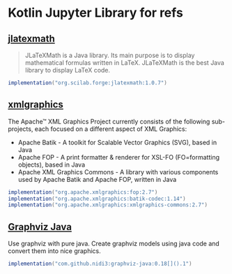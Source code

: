 # Kotlin Jupyter Library for refs

## [jlatexmath](https://github.com/opencollab/jlatexmath)

> JLaTeXMath is a Java library. Its main purpose is to display mathematical formulas written in LaTeX. JLaTeXMath is the best Java library to display LaTeX code.

```groovy
implementation("org.scilab.forge:jlatexmath:1.0.7")
```

## [xmlgraphics](https://xmlgraphics.apache.org/)

The Apache™ XML Graphics Project currently consists of the following sub-projects, each focused on a different aspect of XML Graphics:

- Apache Batik - A toolkit for Scalable Vector Graphics (SVG), based in Java
- Apache FOP - A print formatter & renderer for XSL-FO (FO=formatting objects), based in Java
- Apache XML Graphics Commons - A library with various components used by Apache Batik and Apache FOP, written in Java

```groovy
implementation("org.apache.xmlgraphics:fop:2.7")
implementation("org.apache.xmlgraphics:batik-codec:1.14")
implementation("org.apache.xmlgraphics:xmlgraphics-commons:2.7")
```

## [Graphviz Java](https://github.com/nidi3/graphviz-java)

Use graphviz with pure java. Create graphviz models using java code and convert them into nice graphics.

```groovy
implementation("com.github.nidi3:graphviz-java:0.18[]().1")
```





